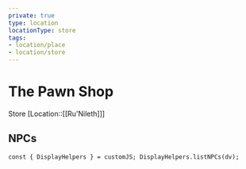 ```yaml
---
private: true
type: location
locationType: store
tags:
- location/place
- location/store
---
```

# The Pawn Shop
Store
[Location::[[Ru'Nileth]]]

## NPCs
  

```dataviewjs
const { DisplayHelpers } = customJS; DisplayHelpers.listNPCs(dv);
```